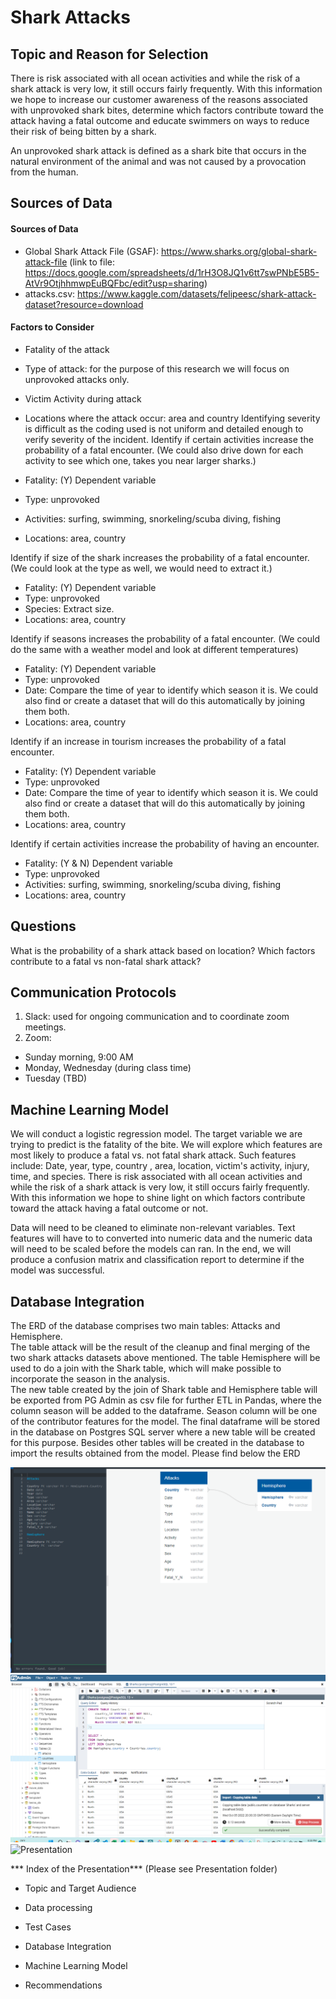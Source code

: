 # Shark Attacks

## Topic and Reason for Selection
There is risk associated with all ocean activities and while the risk of a shark attack is very low, it still occurs fairly frequently.  With this information we hope to increase our customer awareness of the reasons associated with unprovoked shark bites, determine which factors contribute toward the attack having a fatal outcome and educate swimmers on ways to reduce their risk of being bitten by a shark. 

An unprovoked shark attack is defined as a shark bite that occurs in the natural environment of the animal and was not caused by a provocation from the human.

## Sources of Data
#### Sources of Data
- Global Shark Attack File (GSAF): https://www.sharks.org/global-shark-attack-file (link to file: https://docs.google.com/spreadsheets/d/1rH3O8JQ1v6tt7swPNbE5B5-AtVr9OtjhhmwpEuBQFbc/edit?usp=sharing)
- attacks.csv: https://www.kaggle.com/datasets/felipeesc/shark-attack-dataset?resource=download

#### Factors to Consider
- Fatality of the attack
- Type of attack: for the purpose of this research we will focus on unprovoked attacks only.
- Victim Activity during attack
- Locations where the attack occur: area and country
Identifying severity is difficult as the coding used is not uniform and detailed enough to verify severity of the incident. 
Identify if certain activities increase the probability of a fatal encounter. (We could also drive down for each activity to see which one, takes you near larger sharks.)

- Fatality: (Y) Dependent variable
- Type: unprovoked 
- Activities: surfing, swimming, snorkeling/scuba diving, fishing
- Locations: area, country

Identify if size of the shark increases the probability of a fatal encounter. (We could look at the type as well, we would need to extract it.)

* Fatality: (Y) Dependent variable
* Type: unprovoked 
* Species: Extract size. 
* Locations: area, country

Identify if seasons increases the probability of a fatal encounter. (We could do the same with a weather model and look at different temperatures)

* Fatality: (Y) Dependent variable
* Type: unprovoked 
* Date: Compare the time of year to identify which season it is. We could also find or create a dataset that will do this automatically by joining them both. 
* Locations: area, country

Identify if an increase in tourism increases the probability of a fatal encounter. 

* Fatality: (Y) Dependent variable
* Type: unprovoked 
* Date: Compare the time of year to identify which season it is. We could also find or create a dataset that will do this automatically by joining them both. 
* Locations: area, country

Identify if certain activities increase the probability of having an encounter.

* Fatality: (Y & N) Dependent variable
* Type: unprovoked 
* Activities: surfing, swimming, snorkeling/scuba diving, fishing
* Locations: area, country

## Questions
What is the probability of a shark attack based on location?
Which factors contribute to a fatal vs non-fatal shark attack?

## Communication Protocols
1. Slack: used for ongoing communication and to coordinate zoom meetings.
2. Zoom: 
  - Sunday morning, 9:00 AM
  - Monday, Wednesday (during class time)
  - Tuesday (TBD)

## Machine Learning Model
We will conduct a logistic regression model. The target variable we are trying to predict is the fatality of the bite. We will explore which features are most likely to produce a fatal vs. not fatal shark attack. Such features include: Date, year, type, country , area, location, victim's activity, injury, time, and species.  There is risk associated with all ocean activities and while the risk of a shark attack is very low, it still occurs fairly frequently.  With this information we hope to shine light on which factors contribute toward the attack having a fatal outcome or not. 

Data will need to be cleaned to eliminate non-relevant variables. Text features will have to to converted into numeric data and the numeric data will need to be scaled before the models can ran. In the end, we will produce a confusion matrix and classification report to determine if the model was successful.

## Database Integration

The ERD of the database comprises two main tables: Attacks and Hemisphere.   
The table attack will be the result of the cleanup and final merging of the two shark attacks datasets above mentioned.  The table Hemisphere will be used to do a join with the Shark table, which will make possible to incorporate the season in the analysis.   
The new table created by the join of Shark table and Hemisphere table will be exported from PG Admin as csv file for further ETL in Pandas,  where the column season will be added to the dataframe.  Season column will be one of the contributor features for the model. 
The final dataframe will be stored in the database on Postgres SQL server where a new table will be created for this purpose.  Besides other tables will be created in the database to import the results obtained from the model.
Please find below the ERD

![Database%20ERD](https://github.com/gcolareta/Shark_Attacks/blob/connectime4ever/Database%20ERD.png)
![Join](https://github.com/gcolareta/Shark_Attacks/blob/connectime4ever/Join.png)
![Presentation](https://github.com/gcolareta/Shark_Attacks/blob/connectime4ever/Presentation.png)

*** Index of the Presentation*** (Please see Presentation folder)

+ Topic and Target Audience

+ Data processing

+ Test Cases

+ Database Integration

+ Machine Learning Model

+ Recommendations